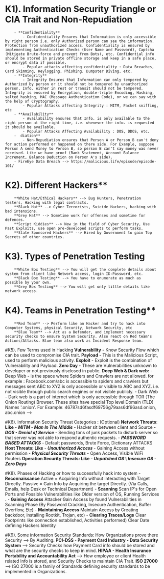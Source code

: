  # K1). Information Security Triangle or CIA Trait and Non-Repudiation
		- **Confidentiality**
			- Confidentiality Ensures that Information is only accessible by right person i.e. only Authorized person can see the information. Protection from unauthorized access. Confidentiality is ensured by implementing Authentication Checks (User Name and Password), Captcha (Mitigate Brute-force and prevent from Bots), etc. Confidential info should be stored in private offline storage and keep in a safe place, or encrypt data if possible.
			- Popular attacks affecting confidentiality : Data Breaches, Card Skimming, Keylogging, Phishing, Dumpster Diving, etc.
		- **Integrity**
			- Integrity Ensures that Information can only tempered by Authorized by person or it should not be tempered by unauthorized person. Info. either in rest or transit should not be tempered. Integrity is ensured by Encryption, double-triple Encoding, Hashing, salted hashing, MAC (Message Authentication Code), or we can say with the help of Cryptography.
			- Popular Attacks affecting Integrity : MITM, Packet sniffing, etc
		- **Availability**
		 	- Availability ensures that Info. is only available to the right person at the right time, i.e. whenever the info. is requested it should be available.
			- Popular Attacks Affecting Availability : DOS, DDOS, etc.
		-  diation**
		 	- Non-Repudiation ensures that Person A or Person B can't deny for action performed or happened on there side. For Example, suppose Person A send Money to Person B, so person B can't say money was never received. Like we have proof (Bank Statement, Account Balance Increment, Balance Deduction on Person A's side).
		- FireEye Data Breach --> https://malicious.life/episode/episode-101/

# K2). Different Hackers**
		**White Hat/Ethical Hackers** --> Bug Hunters, Penetration testers, Hacking with legal contracts.
		**Black Hat** --> Cyber Terrorists, Suicide Hackers, hacking with bad intensions.
		**Grey Hat** --> Sometime work for offenses and sometime for defences.
		**Script Kiddies** --> New in the field of Cyber Security, Use Past Exploits, use open pre-developed scripts to perform tasks.
		**State Sponsored Hackers** --> Hired by Government to gain Top Secrets of other countries.

# K3). Types of Penetration Testing
		**White Box Testing** --> You will get the complete details about system from client like Network access, login ID-Password, etc.
		**Black Box Testing** --> You have to enumerate as much as possible by your own.
		**Grey Box Testing** --> You will get only little details like network access.

# K4). Teams in Penetration Testing**
		**Red Team** --> Perform like an Hacker and try to hack into Computer Systems, physical Security, Network Security, etc
		**Blue Team** --> Act as a Defender, and implement necessary security checks to ensure System Security. Also react on Red team's Actions/Attacks. Blue team also work as Incident Response team.

#K5). Few Terms used in Hacking
		**Vulnerability** - Know Security Flow which can be used to compromise CIA trait.
		**Payload** - This is the Malicious Script, used to perform malicious activity.
		**Exploit** - Exploit is the combination of Vulnerability and Payload.
		**Zero Day** - These are Vulnerabilities unknown to developer or not previously disclosed in public.
		**Deep Web & Dark web:**
			- Deep Web - is the space where Spiders and Crawlers are not allowed. for example : Facebook.com/abc is accessible to spiders and crawlers but messages sent ABC to XYZ is only accessible or visible to ABC and XYZ. i.e. not visible through public search engines or not visible publicly.
			- Dark Web - Dark web is a part of internet which is only accessible through TOR (The Onion Routing) Browser. These sites have special Top level Domain (TLD) Names '.onion'. For Example: 46787sd6fasdf69756g79aas6df96asd.onion, abc.onion -->

#K6). Information Security Threat Categories : (Optional)
		**Network Threats: Like**
			- ***MITM  - Man In The Middle*** - Hacker sit between client and Source
			- ***DOS - Denial of Service*** - Sending tons of junk packets to disturb server so that server was not able to respond authentic requests.
			- ***PASSWORD BASED ATTACKS*** - Default passwords, Brute Force, Dictionary ATTACKS
		**Host Threats: Like**
			- ***Unauthorized Access*** - Gaining Access without permission
			- ***Physical Security Threats*** - Open Access, Visible WiFi Routers
		**Operation Security Threats: Like**
			- ***Unpatched OS \ Insecure OS***
			- ***Zero Days***

#K8). Phases of Hacking or how to successfully hack into system
		- **Reconnaissance**
			Active = Acquiring Info without interacting with Target Directly.
			Passive = Gain Info by Acquiring the target Directly. (Via Calls, Emails, help Desk or Technical Department)
		- **Scanning**
			Scan IP's for Open Ports and Possible Vulnerabilities like Older version of OS, Running Services .
		- **Gaining Access**
			Attacker Gain Access by found Vulnerabilities in Scanning Phase (By Password Cracking, Insecure Authentication, Buffer Overflow, Etc)
		- **Maintaining Access**
			Maintain Access by Creating backdoor, installing Rootkit, Trojan, etc)
		- **Clearing Traces/Logs**
			Clear Footprints like connection established, Activities performed) Clear Date defining Hackers Identity

#K9). Some  information Security Standards: How Organizations prove there Security --> By Auditing.
		**PCI-DSS - Payment Card Industry - Data Security System** --> Security Checks how Payment Card info should be stored and what are the security checks to keep in mind.
		**HIPAA - Health Insurance Portability and Accountability Act** --> How employee or client Health related Info is stored, and Security Checks to maintain CIA Trait.
		**ISO 27000** --> ISO 27000 is a family of Standards defining security standards to be implemented in Organizations.
